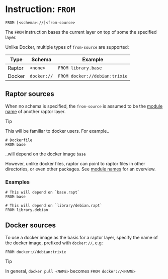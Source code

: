 # Instruction: `FROM`

```nginx
FROM [<schema>://]<from-source>
```

The `FROM` instruction bases the current layer on top of some the specified layer.

Unlike Docker, multiple types of `from-source` are supported:

| Type   | Schema      | Example                       |
|--------|-------------|-------------------------------|
| Raptor | `<none>`    | `FROM library.base`           |
| Docker | `docker://` | `FROM docker://debian:trixie` |

## Raptor sources

When no schema is specified, the `from-source` is assumed to be the [module
name](/module-name.md) of another raptor layer.

> [!TIP]
> This will be familiar to docker users. For example..
>
> ```docker
> # Dockerfile
> FROM base
> ```
> ..will depend on the docker image `base`

However, unlike docker files, raptor can point to raptor files in other
directories, or even other packages. See [module names](/module-name.md) for an
overview.

### Examples

```raptor
# This will depend on `base.rapt`
FROM base
```

```raptor
# This will depend on `library/debian.rapt`
FROM library.debian
```

## Docker sources

To use a docker image as the basis for a raptor layer, specify the name of the
docker image, prefixed with `docker://`, e.g:

```raptor
FROM docker://debian:trixie
```

> [!TIP]
>
> In general, `docker pull <NAME>` becomes `FROM docker://<NAME>`
